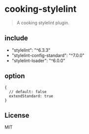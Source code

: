 # cooking-stylelint
> A cooking stylelint plugin.

## include
- "stylelint": "^6.3.3"
- "stylelint-config-standard": "^7.0.0"
- "stylelint-loader": "^6.0.0"

## option
```
{
  // default: false
  extendStandard: true
}
```

## License
MIT